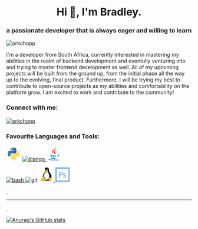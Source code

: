 <h1 align="center">Hi 🌠, I'm Bradley.</h1>
<h3 align="center">a passionate developer that is always eager and willing to learn</h3>

<p align="left"> <img src="https://komarev.com/ghpvc/?username=orkchopp&label=Profile%20views&color=0e75b6&style=flat" alt="orkchopp" /> </p>

I'm a developer from South Africa, currently interested in mastering my abilities in the realm of backend development and eventully venturing into and trying to master frontend development as well. All of my upcoming projects will be built from the ground up, from the initial phase all the way up to the evolving, final product. Furthermore, I will be trying my best to contribute to open-source projects as my abilities and comfortability on the platform grow. I am excited to work and contribute to the community!

<h3 align="left">Connect with me:</h3>
<p align="left">
<a href="https://github.com/orkchopp" target="blank"><img align="center" src="https://raw.githubusercontent.com/rahuldkjain/github-profile-readme-generator/master/src/images/icons/Social/github.svg" alt="orkchopp" height="30" width="40" /></a>
</p>

<h3 align="left">Favourite Languages and Tools:</h3>
<img src="https://raw.githubusercontent.com/devicons/devicon/master/icons/python/python-original.svg" alt="python" width="40" height="40"/> </a> <a href="https://reactjs.org/" target="_blank" rel="noreferrer">
<a href="https://www.djangoproject.com/" target="_blank" rel="noreferrer"> <img src="https://cdn.worldvectorlogo.com/logos/django.svg" alt="django" width="40" height="40"/> </a> <a href="https://git-scm.com/" target="_blank" rel="noreferrer">
<img src="https://raw.githubusercontent.com/devicons/devicon/master/icons/java/java-original.svg" alt="java" width="40" height="40"/> </a> <a href="https://developer.mozilla.org/en-US/docs/Web/JavaScript" target="_blank" rel="noreferrer">
<p align="left"> <a href="https://www.gnu.org/software/bash/" target="_blank" rel="noreferrer"> <img src="https://www.vectorlogo.zone/logos/gnu_bash/gnu_bash-icon.svg" alt="bash" width="40" height="40"/> </a> 
<img src="https://www.vectorlogo.zone/logos/git-scm/git-scm-icon.svg" alt="git" width="40" height="40"/> </a> <a href="https://www.w3.org/html/" target="_blank" rel="noreferrer"> 
<img src="https://raw.githubusercontent.com/devicons/devicon/master/icons/linux/linux-original.svg" alt="linux" width="40" height="40"/> </a> <a href="https://www.mysql.com/" target="_blank" rel="noreferrer"> 
<img src="https://raw.githubusercontent.com/devicons/devicon/master/icons/photoshop/photoshop-line.svg" alt="photoshop" width="40" height="40"/> </a> <a href="https://www.postgresql.org" target="_blank" rel="noreferrer"> 

$~$

--------------------------------------------------------------------------------------------------------------------------
$~$

![Anurag's GitHub stats](https://github-readme-stats.vercel.app/api?username=orkchopp&show_icons=true&theme=dracula)

